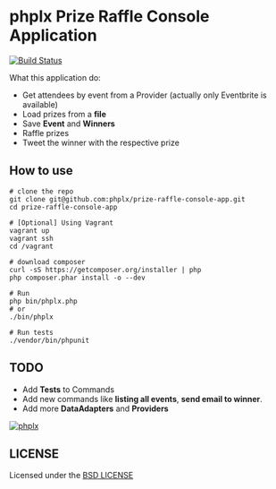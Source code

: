 # **phplx** Prize Raffle Console Application

[![Build Status](https://secure.travis-ci.org/phplx/prize-raffle-console-app.png?branch=master)](http://travis-ci.org/phplx/prize-raffle-console-app)

What this application do:

 * Get attendees by event from a Provider (actually only Eventbrite is available)
 * Load prizes from a **file**
 * Save **Event** and **Winners**
 * Raffle prizes
 * Tweet the winner with the respective prize

## How to use

```
# clone the repo
git clone git@github.com:phplx/prize-raffle-console-app.git
cd prize-raffle-console-app

# [Optional] Using Vagrant
vagrant up
vagrant ssh
cd /vagrant

# download composer
curl -sS https://getcomposer.org/installer | php
php composer.phar install -o --dev

# Run
php bin/phplx.php
# or
./bin/phplx

# Run tests
./vendor/bin/phpunit
```

## TODO

 * Add **Tests** to Commands
 * Add new commands like **listing all events**, **send email to winner**.
 * Add more **DataAdapters** and **Providers**

[![phplx](https://secure.gravatar.com/avatar/c67d21c0c2ba2be3bfe2c550039fc5d3?s=100)](http://phplx.net)

## LICENSE

Licensed under the [BSD LICENSE](https://github.com/phplx/prize-raffle-console-app/blob/master/LICENSE)
